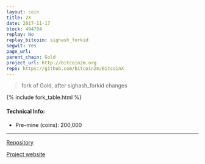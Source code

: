 ```yaml
---
layout: coin
title: 2X
date: 2017-11-17
block: 494784
replay: No
replay_bitcoin: sighash_forkid
segwit: Yes
page_url:
parent_chain: Gold
project_url: http://bitcoin2m.org
repo: https://github.com/bitcoin2m/BitcoinX
---
```


>fork of Gold, after sighash_forkid changes

{% include fork_table.html %}

#### Technical Info:

- Pre-mine (coins): 200,000

----

<a href="{{ page.repo }}" target="_blank">Repository <i class="fa fa-external-link" aria-hidden="true"></i></a>

<a href="{{ page.project_url }}" target="_blank">Project website <i class="fa fa-external-link" aria-hidden="true"></i></a>
